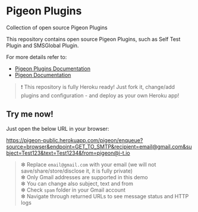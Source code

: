 # Pigeon Plugins
Collection of open source Pigeon Plugins

This repository contains open source Pigeon Plugins, such as Self Test Plugin and SMSGlobal Plugin.

For more details refer to:
- [Pigeon Plugins Documentation](https://github.com/INFINITE-TECHNOLOGY/PIGEON/wiki/Plugins)
- [Pigeon Documentation](https://github.com/INFINITE-TECHNOLOGY/PIGEON/wiki/)

> ❗ This repository is fully Heroku ready! Just fork it, change/add plugins and configuration - and deploy as your own Heroku app!

## Try me now!

Just open the below URL in your browser:

https://pigeon-public.herokuapp.com/pigeon/enqueue?source=browser&endpoint=GET_TO_SMTP&recipient=email@gmail.com&subject=Test123&text=Test1234&from=pigeon@i-t.io

> ❇ Replace `email@gmail.com` with your email (we will not save/share/store/disclose it, it is fully private)<br/>
> ❇ Only Gmail addresses are supported in this demo<br/>
> ❇ You can change also subject, text and from <br/>
> ❇ Check `spam` folder in your Gmail account<br/>
> ❇ Navigate through returned URLs to see message status and HTTP logs<br/>
